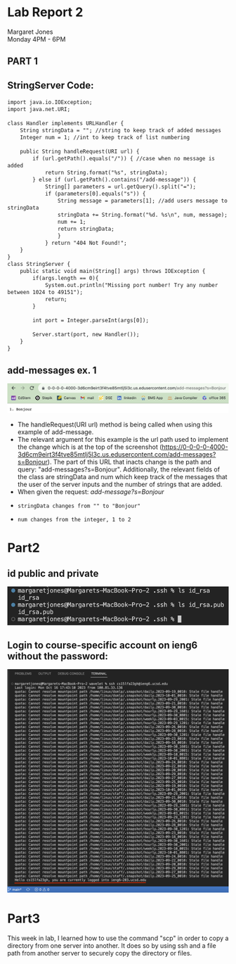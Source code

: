 # **Lab Report 2** <br />
Margaret Jones <br />
Monday 4PM - 6PM <br />

## **PART 1** 

## **StringServer Code:** <br />
```
import java.io.IOException;
import java.net.URI;

class Handler implements URLHandler {
    String stringData = ""; //string to keep track of added messages
    Integer num = 1; //int to keep track of list numbering

    public String handleRequest(URI url) {
        if (url.getPath().equals("/")) { //case when no message is added
            return String.format("%s", stringData);
        } else if (url.getPath().contains("/add-message")) { 
            String[] parameters = url.getQuery().split("=");
            if (parameters[0].equals("s")) {
                String message = parameters[1]; //add users message to stringData
                stringData += String.format("%d. %s\n", num, message); 
                num += 1; 
                return stringData;
                }
            } return "404 Not Found!";
    }
}
class StringServer {
    public static void main(String[] args) throws IOException {
        if(args.length == 0){
            System.out.println("Missing port number! Try any number between 1024 to 49151");
            return;
        }

        int port = Integer.parseInt(args[0]);

        Server.start(port, new Handler());
    }
}
```
## **add-messages ex. 1**
![Image](addmessages(ex1).png)
* The handleRequest(URI url) method is being called when using this example of add-message.
* The relevant argument for this example is the url path used to implement the change which is at the top of the screenshot (https://0-0-0-0-4000-3d6cm9eirt3f4tve85mtlj5l3c.us.edusercontent.com/add-messages?s=Bonjour). The part of this URL that inacts change is the path and query: "add-messages?s=Bonjour". Additionally, the relevant fields of the class are stringData and num which keep track of the messages that the user of the server inputs and the number of strings that are added.
* When given the request: *add-message?s=Bonjour*
*     stringData changes from "" to "Bonjour"
*     num changes from the integer, 1 to 2

# **Part2** <br />

## **id public and private**
![Image](id_pub_priv.png)

## **Login to course-specific account on ieng6 without the password:** <br />
![Image](no_pass_serv.png)

# **Part3** <br />

This week in lab, I learned how to use the command "scp" in order to copy a directory from one server into another. It does so by using ssh and a file path from another server to securely copy the directory or files. 
